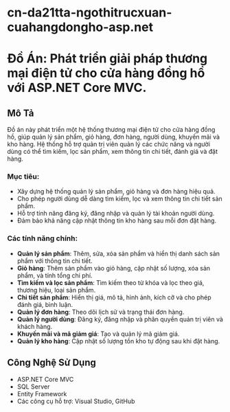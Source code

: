 # cn-da21tta-ngothitrucxuan-cuahangdongho-asp.net
# Đồ Án: Phát triển giải pháp thương mại điện tử cho cửa hàng đồng hồ với ASP.NET Core MVC.

## Mô Tả
Đồ án này phát triển một hệ thống thương mại điện tử cho cửa hàng đồng hồ, giúp quản lý sản phẩm, giỏ hàng, đơn hàng, người dùng, khuyến mãi và kho hàng. Hệ thống hỗ trợ quản trị viên quản lý các chức năng và người dùng có thể tìm kiếm, lọc sản phẩm, xem thông tin chi tiết, đánh giá và đặt hàng.

### Mục tiêu:
- Xây dựng hệ thống quản lý sản phẩm, giỏ hàng và đơn hàng hiệu quả.
- Cho phép người dùng dễ dàng tìm kiếm, lọc và xem thông tin chi tiết sản phẩm.
- Hỗ trợ tính năng đăng ký, đăng nhập và quản lý tài khoản người dùng.
- Đảm bảo khả năng cập nhật thông tin kho hàng sau mỗi đơn đặt hàng.

### Các tính năng chính:
- **Quản lý sản phẩm**: Thêm, sửa, xóa sản phẩm và hiển thị danh sách sản phẩm với thông tin chi tiết.
- **Giỏ hàng**: Thêm sản phẩm vào giỏ hàng, cập nhật số lượng, xóa sản phẩm, và tính tổng chi phí.
- **Tìm kiếm và lọc sản phẩm**: Tìm kiếm theo từ khóa và lọc theo giá, thương hiệu, loại sản phẩm.
- **Chi tiết sản phẩm**: Hiển thị giá, mô tả, hình ảnh, kích cỡ và cho phép đánh giá, bình luận.
- **Quản lý đơn hàng**: Theo dõi lịch sử và trạng thái đơn hàng.
- **Quản lý người dùng**: Đăng ký, đăng nhập và phân quyền quản trị viên và khách hàng.
- **Khuyến mãi và mã giảm giá**: Tạo và quản lý mã giảm giá.
- **Quản lý kho hàng**: Cập nhật số lượng tồn kho tự động sau khi đặt hàng.

## Công Nghệ Sử Dụng
- ASP.NET Core MVC
- SQL Server
- Entity Framework
- Các công cụ hỗ trợ: Visual Studio, GitHub
